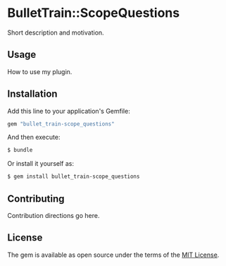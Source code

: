 # BulletTrain::ScopeQuestions
Short description and motivation.

## Usage
How to use my plugin.

## Installation
Add this line to your application's Gemfile:

```ruby
gem "bullet_train-scope_questions"
```

And then execute:
```bash
$ bundle
```

Or install it yourself as:
```bash
$ gem install bullet_train-scope_questions
```

## Contributing
Contribution directions go here.

## License
The gem is available as open source under the terms of the [MIT License](https://opensource.org/licenses/MIT).
